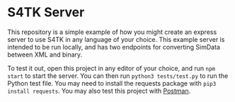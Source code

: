 # S4TK Server

This repository is a simple example of how you might create an express server to use S4TK in any language of your choice. This example server is intended to be run locally, and has two endpoints for converting SimData between XML and binary.

To test it out, open this project in any editor of your choice, and run `npm start` to start the server. You can then run `python3 tests/test.py` to run the Python test file. You may need to install the requests package with `pip3 install requests`. You may also test this project with [Postman](https://www.postman.com/).